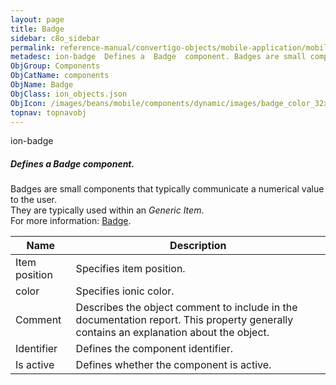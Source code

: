 ```yaml
---
layout: page
title: Badge
sidebar: c8o_sidebar
permalink: reference-manual/convertigo-objects/mobile-application/mobile-components/components/badge/
metadesc: ion-badge  Defines a  Badge  component. Badges are small components that typically communicate a numerical value to the user. They are typically used 
ObjGroup: Components
ObjCatName: components
ObjName: Badge
ObjClass: ion_objects.json
ObjIcon: /images/beans/mobile/components/dynamic/images/badge_color_32x32.png
topnav: topnavobj
---
```

ion-badge<br/>

##### Defines a <i>Badge</i> component.<br/>
Badges are small components that typically communicate a numerical value to the user.<br/>
They are typically used within an <i>Generic Item</i>.<br/>
 For more information: <a href='https://ionicframework.com/docs/v3/components/#badges'>Badge</a>.

Name | Description 
--- | ---
Item position | Specifies item position.
color | Specifies ionic color.
Comment | Describes the object comment to include in the documentation report.  This property generally contains an explanation about the object. 
Identifier | Defines the component identifier.  
Is active | Defines whether the component is active. 

